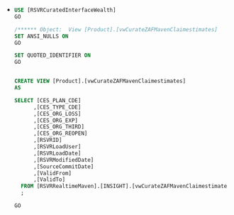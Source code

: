 - ```sql
  USE [RSVRCuratedInterfaceWealth]
  GO
  
  /****** Object:  View [Product].[vwCurateZAFMavenClaimestimates]    Script Date: 2023/02/08 11:15:45 ******/
  SET ANSI_NULLS ON
  GO
  
  SET QUOTED_IDENTIFIER ON
  GO
  
  
  CREATE VIEW [Product].[vwCurateZAFMavenClaimestimates]
  AS
  
  SELECT [CES_PLAN_CDE]
        ,[CES_TYPE_CDE]
        ,[CES_ORG_LOSS]
        ,[CES_ORG_EXP]
        ,[CES_ORG_THIRD]
        ,[CES_ORG_REOPEN]
        ,[RSVRID]
        ,[RSVRLoadUser]
        ,[RSVRLoadDate]
        ,[RSVRModifiedDate]
        ,[SourceCommitDate]
        ,[ValidFrom]
        ,[ValidTo]
    FROM [RSVRRealtimeMaven].[INSIGHT].[vwCurateZAFMavenClaimestimatesImpl] WITH (NOLOCK)
    ;
  
  GO
  
  
  
  ```
